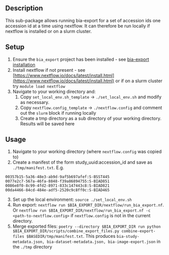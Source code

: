 ## Description
This sub-package allows running bia-export for a set of accession ids one accession id at a time using nextflow. It can therefore be run locally if nextflow is installed or on a slurm cluster.

## Setup

1. Ensure the `bia_export` project has been installed - see [bia-export installation](../README.md)
2. Install nextflow if not present - see [https://www.nextflow.io/docs/latest/install.html](https://www.nextflow.io/docs/latest/install.html) or if on a slurm cluster try `module load nextflow`
3. Navigate to your working directory and:
    1. Copy `set_local_env.sh_template` -> `./set_local_env.sh` and modify as necessary.
    2. Copy `nextflow.config_template` -> `./nextflow.config` and comment out the `slurm` block if running locally
    3. Create a tmp directory as a sub directory of your working directory. Results will be saved here

## Usage
1. Navigate to your working directory (where `nextflow.config` was copied to)
2. Create a manifest of the form study_uuid:accession_id and save as `./tmp/manifest.txt`. E.g.
```
00357b15-5a36-48e3-ab9d-9af5b697afef:S-BSST445
0077e2c7-567a-46fa-8848-f39a86894755:S-BIAD851
0086e8f0-8c99-4fd2-8971-833c147443c8:S-BIAD821
00da4466-84cd-484e-adf5-2520c9c8ff0c:S-BIAD465
```
3. Set up the local environment: `source ./set_local_env.sh`
4. Run export: `nextflow run $BIA_EXPORT_DIR/nextflow/run_bia_export.nf`. Or `nextflow run $BIA_EXPORT_DIR/nextflow/run_bia_export.nf -c <path-to-nextflow.config>` if `nextflow.config` is not in the current directory.
5. Merge exported files: `poetry --directory $BIA_EXPORT_DIR run python $BIA_EXPORT_DIR/scripts/combine_export_files.py combine-export-files $BASEDIR/tmp/manifest.txt`. This produces `bia-study-metadata.json, bia-dataset-metadata.json, bia-image-export.json` in the `./tmp` directory
